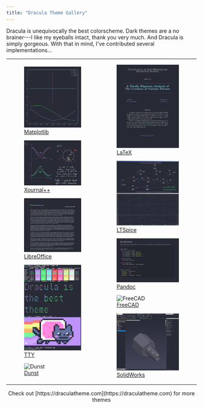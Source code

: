```yaml
---
title: "Dracula Theme Gallery"
---
```


<p>
Dracula is unequivocally the best colorscheme. Dark themes are a no brainer---I
like my eyeballs intact, thank you very much. And Dracula is simply gorgeous.
With that in mind, I've contributed several implementations...
</p>

<div class="noborder">
<table>
  <tr>
   <td style="width: 46.4%">

<!--
```python hidden
stuff = [
	("Matplotlib", "matplotlib"),
	("Xournal++", "xournalpp"),
	("LibreOffice", "libreoffice"),
	("TTY", "tty"),
	("Dunst", "dunst"),
	("LaTeX", "latex"),
	("LTSpice", "ltspice"),
	("Pandoc", "pandoc"),
	("FreeCAD", "freecad"),
	("SolidWorks", "solidworks"),
]
```
-->

<!--
```python hidden
for title, short in stuff[:len(stuff)//2]:
	print(f"""
<figure>
  <img src='https://github.com/dracula/{short}/raw/master/screenshot.png'
       alt='{title}' />
  <figcaption><a href='https://draculatheme.com/{short}'>{title}</a></figcaption>
</figure>
""")
```
-->
<figure>
  <img src='https://github.com/dracula/matplotlib/raw/master/screenshot.png'
       alt='Matplotlib' />
  <figcaption><a href='https://draculatheme.com/matplotlib'>Matplotlib</a></figcaption>
</figure>


<figure>
  <img src='https://github.com/dracula/xournalpp/raw/master/screenshot.png'
       alt='Xournal++' />
  <figcaption><a href='https://draculatheme.com/xournalpp'>Xournal++</a></figcaption>
</figure>


<figure>
  <img src='https://github.com/dracula/libreoffice/raw/master/screenshot.png'
       alt='LibreOffice' />
  <figcaption><a href='https://draculatheme.com/libreoffice'>LibreOffice</a></figcaption>
</figure>


<figure>
  <img src='https://github.com/dracula/tty/raw/master/screenshot.png'
       alt='TTY' />
  <figcaption><a href='https://draculatheme.com/tty'>TTY</a></figcaption>
</figure>


<figure>
  <img src='https://github.com/dracula/dunst/raw/master/screenshot.png'
       alt='Dunst' />
  <figcaption><a href='https://draculatheme.com/dunst'>Dunst</a></figcaption>
</figure>


   </td>
   <td style="width: 49%">
<!--
```python hidden
for title, short in stuff[len(stuff)//2:]:
	print(f"""
<figure>
  <img src='https://github.com/dracula/{short}/raw/master/screenshot.png'
       alt='{title}' />
  <figcaption><a href='https://draculatheme.com/{short}'>{title}</a></figcaption>
</figure>
""")
```
```output
```
-->
<figure>
  <img src='https://github.com/dracula/latex/raw/master/screenshot.png'
       alt='LaTeX' />
  <figcaption><a href='https://draculatheme.com/latex'>LaTeX</a></figcaption>
</figure>


<figure>
  <img src='https://github.com/dracula/ltspice/raw/master/screenshot.png'
       alt='LTSpice' />
  <figcaption><a href='https://draculatheme.com/ltspice'>LTSpice</a></figcaption>
</figure>


<figure>
  <img src='https://github.com/dracula/pandoc/raw/master/screenshot.png'
       alt='Pandoc' />
  <figcaption><a href='https://draculatheme.com/pandoc'>Pandoc</a></figcaption>
</figure>


<figure>
  <img src='https://github.com/dracula/freecad/raw/master/screenshot.png'
       alt='FreeCAD' />
  <figcaption><a href='https://draculatheme.com/freecad'>FreeCAD</a></figcaption>
</figure>


<figure>
  <img src='https://github.com/dracula/solidworks/raw/master/screenshot.png'
       alt='SolidWorks' />
  <figcaption><a href='https://draculatheme.com/solidworks'>SolidWorks</a></figcaption>
</figure>
   </td>
  </tr>
</table>
</div>

<p><center>
Check out [https://draculatheme.com](https://draculatheme.com) for more themes
</p>
